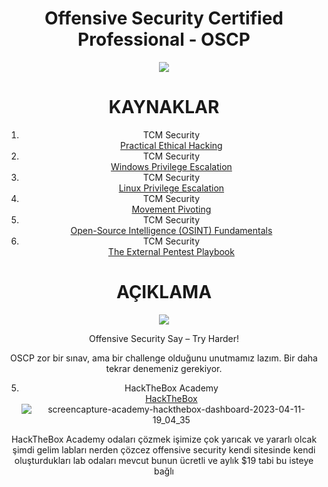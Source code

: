 <h1 align="center">Offensive Security Certified Professional - OSCP </h1>
<div align="center">
	<img src="https://i.imgflip.com/jvtt3.jpg"/>
<div>
<h1 align="center">KAYNAKLAR</h1>

1. TCM Security <br/> [Practical Ethical Hacking](https://academy.tcm-sec.com/p/practical-ethical-hacking-the-complete-course)
2. TCM Security <br/> [Windows Privilege Escalation](https://academy.tcm-sec.com/p/windows-privilege-escalation-for-beginners)
3. TCM Security <br/> [Linux Privilege Escalation](https://academy.tcm-sec.com/p/linux-privilege-escalation)
4. TCM Security <br/> [Movement Pivoting](https://academy.tcm-sec.com/p/movement-pivoting-and-persistence-for-pentesters-and-ethical-hackers)
5. TCM Security <br/> [Open-Source Intelligence (OSINT) Fundamentals](https://academy.tcm-sec.com/p/osint-fundamentals)
6. TCM Security <br/> [The External Pentest Playbook](https://academy.tcm-sec.com/p/external-pentest-playbook)	
<h1 align="center">AÇIKLAMA</h1>
<div align="center">
	<img src="https://www.offsec.com/wp-content/uploads/2015/01/offsec-say-tryharder-798x284.png"/>
<p>Offensive Security Say – Try Harder!
</p>
OSCP zor bir sınav, ama bir challenge olduğunu unutmamız lazım. Bir daha tekrar denemeniz gerekiyor.

5. HackTheBox Academy <br/> [HackTheBox](https://academy.hackthebox.com/)
![screencapture-academy-hackthebox-dashboard-2023-04-11-19_04_35](https://user-images.githubusercontent.com/100738107/231222501-6d02325f-fd71-46ca-97bb-c4d49f3702ff.png)

HackTheBox Academy odaları çözmek işimize çok yarıcak ve yararlı olcak 
şimdi gelim labları nerden çözcez offensive security kendi sitesinde kendi oluşturdukları lab odaları mevcut bunun ücretli ve aylık $19  tabi bu isteye bağlı 
